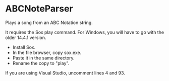 # ABCNoteParser
Plays a song from an ABC Notation string.

It requires the Sox play command. For Windows, you will have to go with the older
14.4.1 version.
- Install Sox.
- In the file browser, copy sox.exe.
- Paste it in the same directory.
- Rename the copy to "play".

If you are using Visual Studio, uncomment lines 4 and 93.

